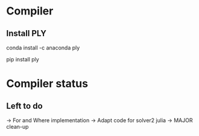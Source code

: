 # Compiler

## Install PLY 
conda install -c anaconda ply

pip install ply

# Compiler status
## Left to do 
-> For and Where implementation 
-> Adapt code for solver2 julia
-> MAJOR clean-up
